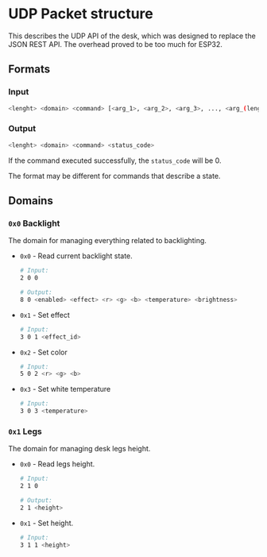 # UDP Packet structure

This describes the UDP API of the desk, which was designed to replace the JSON REST API. The overhead proved to be too much for ESP32.

## Formats

### Input
```sh
<lenght> <domain> <command> [<arg_1>, <arg_2>, <arg_3>, ..., <arg_(lenght - 2)>]
```

### Output

```sh
<lenght> <domain> <command> <status_code>
```

If the command executed successfully, the `status_code` will be 0.


The format may be different for commands that describe a state.

## Domains

### `0x0` Backlight

The domain for managing everything related to backlighting.

* `0x0` - Read current backlight state.
  ```sh
  # Input:
  2 0 0

  # Output:
  8 0 <enabled> <effect> <r> <g> <b> <temperature> <brightness>
  ```
* `0x1` - Set effect
  ```sh
  # Input:
  3 0 1 <effect_id>
  ```
* `0x2` - Set color
  ```sh
  # Input:
  5 0 2 <r> <g> <b>
  ```
* `0x3` - Set white temperature
  ```sh
  # Input:
  3 0 3 <temperature>
  ```

### `0x1` Legs

The domain for managing desk legs height.
* `0x0` - Read legs height.
  ```sh
  # Input:
  2 1 0

  # Output:
  2 1 <height>
  ```
* `0x1` - Set height.
  ```sh
  # Input:
  3 1 1 <height>
  ```
